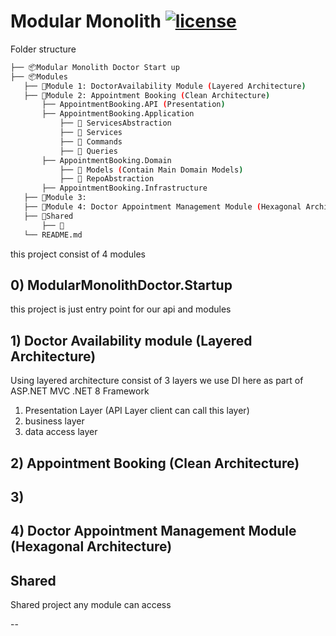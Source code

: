 ﻿# Modular Monolith [![license](https://img.shields.io/github/license/mashape/apistatus.svg)](https://opensource.org/licenses/MIT) 

Folder structure 

 ```bash
├── 📦Modular Monolith Doctor Start up       
├── 📦Modules                
    ├── 📂Module 1: DoctorAvailability Module (Layered Architecture)
    ├── 📂Module 2: Appointment Booking (Clean Architecture)
        ├── AppointmentBooking.API (Presentation)
        ├── AppointmentBooking.Application
            ├── 📂 ServicesAbstraction
            ├── 📂 Services
            ├── 📂 Commands
            ├── 📂 Queries
        ├── AppointmentBooking.Domain
            ├── 📂 Models (Contain Main Domain Models)
            ├── 📂 RepoAbstraction
        ├── AppointmentBooking.Infrastructure
    ├── 📂Module 3: 
    ├── 📂Module 4: Doctor Appointment Management Module (Hexagonal Architecture)
    ├── 📂Shared
        ├── 📂 
    └── README.md
``` 


this project consist of 4 modules

## 0) ModularMonolithDoctor.Startup

this project is just entry point for our api and modules



## 1) Doctor Availability module (Layered Architecture)

Using layered architecture consist of 3 layers
we use DI here as part of ASP.NET MVC .NET 8 Framework

1. Presentation Layer (API Layer client can call this layer)
2. business layer
3. data access layer

## 2) Appointment Booking (Clean Architecture)


## 3)

## 4) Doctor Appointment Management Module (Hexagonal Architecture)

## Shared 

Shared project any module can access

--
